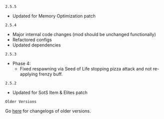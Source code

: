`2.5.5`

- Updated for Memory Optimization patch

`2.5.4`

- Major internal code changes (mod should be unchanged functionally)
- Refactored configs
- Updated dependencies

`2.5.3`

- Phase 4:
  - Fixed respawning via Seed of Life stopping pizza attack and not re-applying frenzy buff.

`2.5.2`

- Updated for SotS Item & Elites patch

`Older Versions`

Go [here](https://thunderstore.io/package/Nuxlar/UmbralMithrix/changelog/) for changelogs of older versions.
